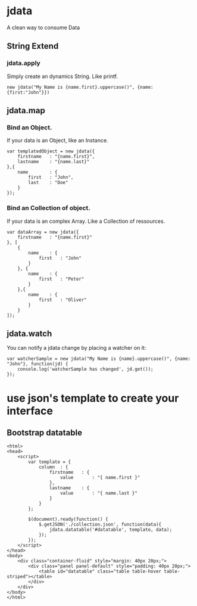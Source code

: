 # jdata
A clean way to consume Data


## String Extend

### jdata.apply
Simply create an dynamics String. Like printf.

    new jdata("My Name is {name.first}.uppercase()", {name:{first:"John"}})

## jdata.map

### Bind an Object.
If your data is an Object, like an Instance.

    var templatedObject = new jdata({
        firstname	: "{name.first}",
        lastname	: "{name.last}"
    },{
        name		: {
            first	: "John",
            last	: "Doe"
        }
    });

### Bind an Collection of object.
If your data is an complex Array. Like a Collection of ressources.

    var dataArray = new jdata({
        firstname	: "{name.first}"
    }, [
        {
            name	: {
                first	: "John"
            }
        }, {
            name	: {
                first	: "Peter"
            }
        },{
            name	: {
                first	: "Oliver"
            }
        }
    ]);
    
## jdata.watch
You can notify a jdata change by placing a watcher on it:

    var watcherSample = new jdata("My Name is {name}.uppercase()", {name: "John"}, function(jd) {
        console.log('watcherSample has changed', jd.get());
    });


# use json's template to create your interface

## Bootstrap datatable
    <html>
    <head>
        <script>
            var template = {
                column  : {
                    firstname   : {
                        value       : "{ name.first }"
                    },
                    lastname    : {
                        value       : "{ name.last }"
                    }
                }
            };
            
            $(document).ready(function() {
                $.getJSON('./collection.json', function(data){
                    jdata.datatable('#datatable', template, data);
                });
            });
        </script>
    </head>
    <body>
        <div class="container-fluid" style="margin: 40px 20px;">
            <div class="panel panel-default" style="padding: 40px 20px;">
                <table id="datatable" class="table table-hover table-striped"></table>
            </div>
        </div>
    </body>
    </html>
    